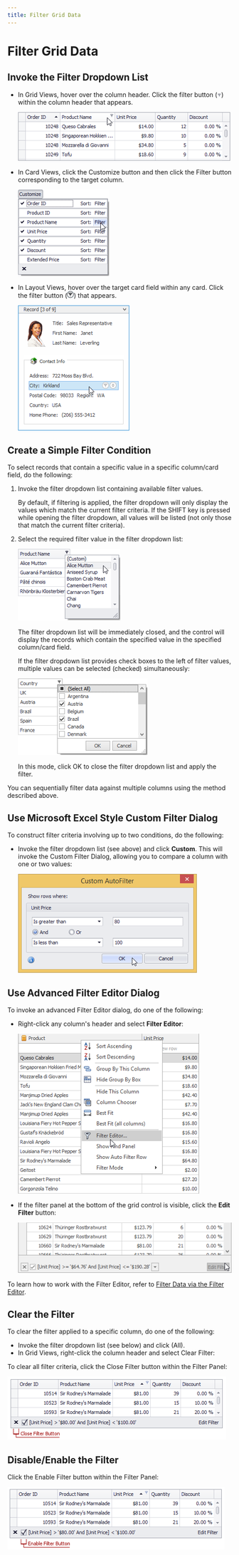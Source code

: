 ```yaml
---
title: Filter Grid Data
---
```

# Filter Grid Data
## Invoke the Filter Dropdown List
* In Grid Views, hover over the column header. Click the filter button (![EU_XtraGrid_GridView_ColumnFilterButton_Icon](../../../images/img7501.png)) within the column header that appears.
	
	![EU_XtraGrid_GridView_ColumnFilterButton](../../../images/img7498.png)
* In Card Views, click the Customize button and then click the Filter button corresponding to the target column.
	
	![EU_GridControl_CardView_CustomizationMenuFilterButton](../../../images/img117625.png)
* In Layout Views, hover over the target card field within any card. Click the filter button (![EU_XtraGrid_LayoutView_FilterButton_Icon](../../../images/img7502.png)) that appears.
	
	![EU_XtraGrid_LayoutView_FilterSortButtons](../../../images/img7500.png)

## Create a Simple Filter Condition
To select records that contain a specific value in a specific column/card field, do the following:
1. Invoke the filter dropdown list containing available filter values.
	
	By default, if filtering is applied, the filter dropdown will only display the values which match the current filter criteria. If the SHIFT key is pressed while opening the filter dropdown, all values will be listed (not only those that match the current filter criteria).
2. Select the required filter value in the filter dropdown list:
	
	![EU_XtraGrid_GridView_ColumnFilterDropdownList](../../../images/img7499.png)
	
	The filter dropdown list will be immediately closed, and the control will display the records which contain the specified value in the specified column/card field.
	
	If the filter dropdown list provides check boxes to the left of filter values, multiple values can be selected (checked) simultaneously:
	
	![EU_XtraGrid_GridView_CheckedFilterDropdownList](../../../images/img7506.png)
	
	In this mode, click OK to close the filter dropdown list and apply the filter.

You can sequentially filter data against multiple columns using the method described above.

## Use Microsoft Excel Style Custom Filter Dialog
To construct filter criteria involving up to two conditions, do the following:
* Invoke the filter dropdown list (see above) and click **Custom**. This will invoke the Custom Filter Dialog, allowing you to compare a column with one or two values:
	
	![EU_XtraGrid_CustomFilterDialog](../../../images/img7503.png)

## Use Advanced Filter Editor Dialog
To invoke an advanced Filter Editor dialog, do one of the following:
* Right-click any column's header and select **Filter Editor**:
	
	![FilterEditor_EU_InvokeViaColumnMenu](../../../images/img7340.png)
* If the filter panel at the bottom of the grid control is visible, click the **Edit Filter** button:
	
	![FilterEditor_EU_InvokeViaEditFilterButton](../../../images/img7341.png)

To learn how to work with the Filter Editor, refer to [Filter Data via the Filter Editor](../../filter-editor/filter-data-via-the-filter-editor.md).

## Clear the Filter
To clear the filter applied to a specific column, do one of the following:
* Invoke the filter dropdown list (see below) and click (All).
* In Grid Views, right-click the column header and select Clear Filter:

To clear all filter criteria, click the Close Filter button within the Filter Panel:

![EU_XtraGrid_FilterPanel_CloseFilterButton](../../../images/img7504.png)

## Disable/Enable the Filter
Click the Enable Filter button within the Filter Panel:

![EU_XtraGrid_FilterPanel_EnableFilterButton](../../../images/img7505.png)